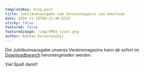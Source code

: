 ```yaml
---
templateKey: blog-post
title: Jubiläumsausgabe vom Vereinsmagazin zum download
date: 2020-11-19T08:11:40.631Z
sticky: false
featured: false
featuredimage: /img/VM54_cover.png
author: Bohdan Kalwarowskyj
---
```

Die Jubiläumsausgabe unseres Vereinsmagazins kann ab sofort im [Downloadbereich](/downloads) heruntergeladen werden.

Viel Spaß damit!